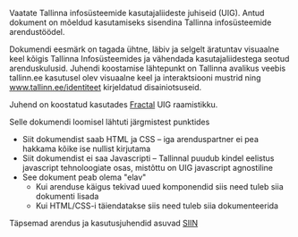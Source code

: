 Vaatate Tallinna infosüsteemide kasutajaliideste juhiseid (UIG).
Antud dokument on mõeldud kasutamiseks sisendina Tallinna infosüsteemide arendustöödel.

Dokumendi eesmärk on tagada ühtne, läbiv ja selgelt äratuntav visuaalne keel kõigis Tallinna Infosüsteemides ja vähendada kasutajaliidestega seotud arenduskulusid. Juhendi koostamise lähtepunkt on Tallinna avalikus veebis tallinn.ee kasutusel olev visuaalne keel ja interaktsiooni mustrid ning www.tallinn.ee/identiteet kirjeldatud disainiotsuseid.  

Juhend on koostatud kasutades [Fractal](https://fractal.build/guide) UIG raamistikku.

Selle dokumendi loomisel lähtuti järgmistest punktides
 * Siit dokumendist saab HTML ja CSS – iga arenduspartner ei pea hakkama kõike ise nullist kirjutama
 * Siit dokumendist ei saa Javascripti – Tallinnal puudub kindel eelistus javascript tehnoloogiate osas, mistõttu on UIG javascript agnostiline
 * See dokument peab olema "elav"
    * Kui arenduse käigus tekivad uued komponendid siis need tuleb siia dokumenti lisada
    * Kui HTML/CSS-i täiendatakse siis need tuleb siia dokumenteerida

 Täpsemad arendus ja kasutusjuhendid asuvad [SIIN](arendajale.html)
